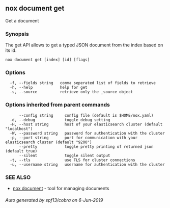 ## nox document get

Get a document

### Synopsis

The get API allows to get a typed JSON document from the index based on its id.

```
nox document get [index] [id] [flags]
```

### Options

```
  -f, --fields string   comma seperated list of fields to retrieve
  -h, --help            help for get
  -s, --source          retrieve only the _source object
```

### Options inherited from parent commands

```
      --config string     config file (default is $HOME/nox.yaml)
  -d, --debug             toggle debug setting
  -H, --host string       host of your elasticsearch cluster (default "localhost")
  -W, --password string   password for authentication with the cluster
  -p, --port string       port for communication with your elasticsearch cluster (default "9200")
      --pretty            toggle pretty printing of returned json (default true)
      --silent            toggle silent output
  -t, --tls               use TLS for cluster connections
  -u, --username string   username for authentication with the cluster
```

### SEE ALSO

* [nox document](nox_document.md)	 - tool for managing documents

###### Auto generated by spf13/cobra on 6-Jun-2019
